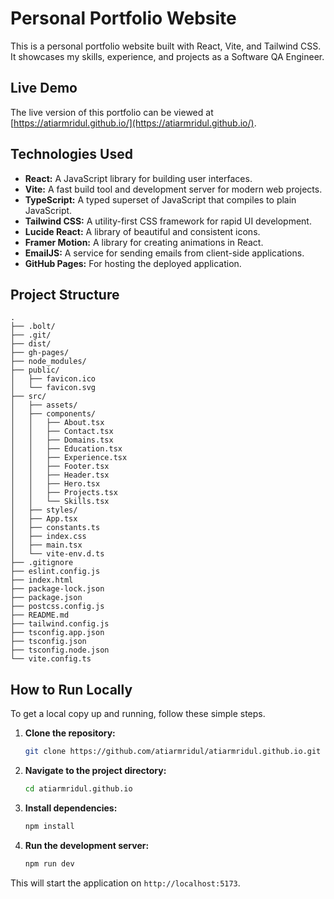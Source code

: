# Personal Portfolio Website

This is a personal portfolio website built with React, Vite, and Tailwind CSS. It showcases my skills, experience, and projects as a Software QA Engineer.

## Live Demo

The live version of this portfolio can be viewed at [https://atiarmridul.github.io/](https://atiarmridul.github.io/).

## Technologies Used

- **React:** A JavaScript library for building user interfaces.
- **Vite:** A fast build tool and development server for modern web projects.
- **TypeScript:** A typed superset of JavaScript that compiles to plain JavaScript.
- **Tailwind CSS:** A utility-first CSS framework for rapid UI development.
- **Lucide React:** A library of beautiful and consistent icons.
- **Framer Motion:** A library for creating animations in React.
- **EmailJS:** A service for sending emails from client-side applications.
- **GitHub Pages:** For hosting the deployed application.

## Project Structure

```
.
├── .bolt/
├── .git/
├── dist/
├── gh-pages/
├── node_modules/
├── public/
│   ├── favicon.ico
│   └── favicon.svg
├── src/
│   ├── assets/
│   ├── components/
│   │   ├── About.tsx
│   │   ├── Contact.tsx
│   │   ├── Domains.tsx
│   │   ├── Education.tsx
│   │   ├── Experience.tsx
│   │   ├── Footer.tsx
│   │   ├── Header.tsx
│   │   ├── Hero.tsx
│   │   ├── Projects.tsx
│   │   └── Skills.tsx
│   ├── styles/
│   ├── App.tsx
│   ├── constants.ts
│   ├── index.css
│   ├── main.tsx
│   └── vite-env.d.ts
├── .gitignore
├── eslint.config.js
├── index.html
├── package-lock.json
├── package.json
├── postcss.config.js
├── README.md
├── tailwind.config.js
├── tsconfig.app.json
├── tsconfig.json
├── tsconfig.node.json
└── vite.config.ts
```

## How to Run Locally

To get a local copy up and running, follow these simple steps.

1.  **Clone the repository:**
    ```sh
    git clone https://github.com/atiarmridul/atiarmridul.github.io.git
    ```
2.  **Navigate to the project directory:**
    ```sh
    cd atiarmridul.github.io
    ```
3.  **Install dependencies:**
    ```sh
    npm install
    ```
4.  **Run the development server:**
    ```sh
    npm run dev
    ```

This will start the application on `http://localhost:5173`.
